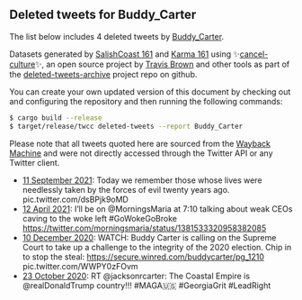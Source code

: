 ## Deleted tweets for Buddy_Carter

The list below includes 4 deleted tweets by
[Buddy_Carter](https://twitter.com/Buddy_Carter).



Datasets generated by [SalishCoast 161](https://twitter.com/SalishCoastA) and [Karma 161](https://twitter.com/KarmaOneSixOne)
using ✨[cancel-culture](https://github.com/travisbrown/cancel-culture)✨, an open source project by [Travis Brown](https://twitter.com/travisbrown) 
and other tools as part of the [deleted-tweets-archive](https://github.com/salcoast/deleted-tweets-archive/) project repo on github.

You can create your own updated version of this document by checking out and configuring the
repository and then running the following commands:

```bash
$ cargo build --release
$ target/release/twcc deleted-tweets --report Buddy_Carter
```

Please note that all tweets quoted here are sourced from the
[Wayback Machine](https://web.archive.org) and were not directly accessed through the Twitter API or
any Twitter client.

* [11 September 2021](https://web.archive.org/web/20210911130501/https://twitter.com/Buddy_Carter/status/1436676408890339329): Today we remember those whose lives were needlessly taken by the forces of evil twenty years ago.  pic.twitter.com/dsBPjk9oMD
* [12 April 2021](https://web.archive.org/web/20210412104943/https://twitter.com/Buddy_Carter/status/1381559989278507009): I’ll be on  @MorningsMaria  at 7:10 talking about weak CEOs caving to the woke left  #GoWokeGoBroke  https://twitter.com/morningsmaria/status/1381533320958382085
* [10 December 2020](https://web.archive.org/web/20201210212813/https://twitter.com/Buddy_Carter/status/1337146993098043392): WATCH: Buddy Carter is calling on the Supreme Court to take up a challenge to the integrity of the 2020 election. Chip in to stop the steal:  https://secure.winred.com/buddycarter/pg_1210  pic.twitter.com/WWPY0zFOvm
* [23 October 2020](https://web.archive.org/web/20201023021042/https://twitter.com/Buddy_Carter/status/1319461214766989313): RT @jacksonrcarter: The Coastal Empire is @realDonaldTrump country!!!  #MAGA🇺🇸 #GeorgiaGrit #LeadRight
